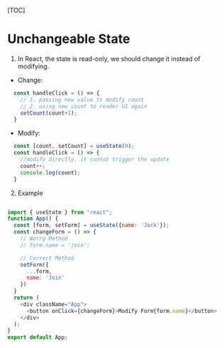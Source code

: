 [TOC]

# Unchangeable State
1. In React, the state is read-only, we should change it instead of modifying.
- Change:
```JavaScript 
  const handleClick = () => {
    // 1. passing new value to modify count
    // 2. using new count to render UI again
    setCount(count+1);
  }
```
- Modify:
```JavaScript 
  const [count, setCount] = useState(0);
  const handleClick = () => {
    //modify directly, it cannot trigger the update
    count++;
    console.log(count);
  }
```

2. Example
```JavaScript 

import { useState } from "react";
function App() {
  const [form, setForm] = useState({name: 'Jack'});
  const changeForm = () => {
    // Worrg Method
    // form.name = 'join';

    // Correct Method
    setForm({
      ...form,
      name: 'Join'
    })
  }
  return (
    <div className="App">
      <button onClick={changeForm}>Modify Form{form.name}</button>
    </div>
  );
}
export default App;
```